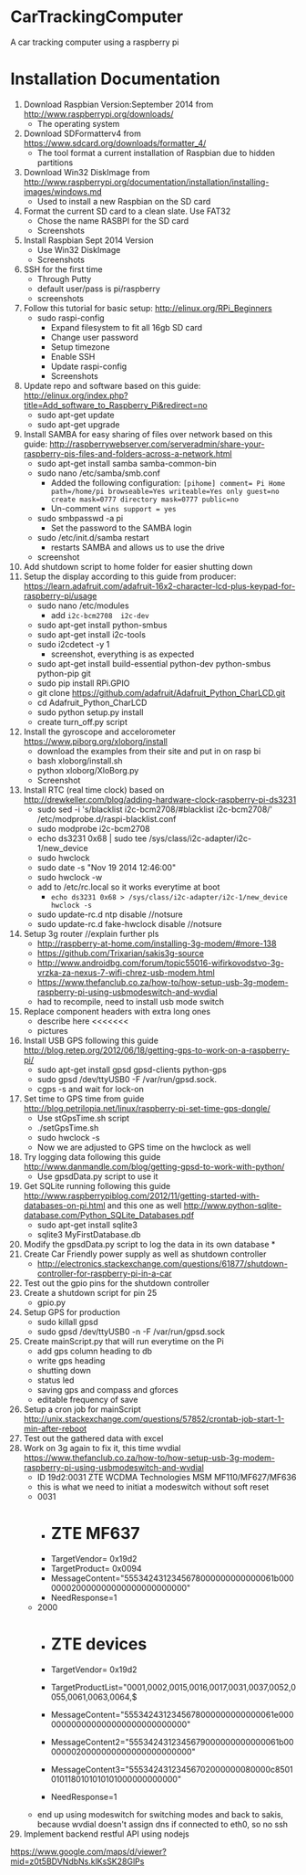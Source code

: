 CarTrackingComputer
===================

A car tracking computer using a raspberry pi

Installation Documentation
==========================

1. Download Raspbian Version:September 2014 from http://www.raspberrypi.org/downloads/
	* The operating system
2. Download SDFormatterv4 from https://www.sdcard.org/downloads/formatter_4/
	* The tool format a current installation of Raspbian due to hidden partitions
3. Download Win32 DiskImage from http://www.raspberrypi.org/documentation/installation/installing-images/windows.md
	* Used to install a new Raspbian on the SD card
4. Format the current SD card to a clean slate. Use FAT32
	* Chose the name RASBPI for the SD card
	* Screenshots
5. Install Raspbian Sept 2014 Version
	* Use Win32 DiskImage
	* Screenshots
6. SSH for the first time
	* Through Putty
	* default user/pass is pi/raspberry
	* screenshots
7. Follow this tutorial for basic setup: http://elinux.org/RPi_Beginners
	* sudo raspi-config
	  * Expand filesystem to fit all 16gb SD card
	  * Change user password
	  * Setup timezone
	  * Enable SSH
	  * Update raspi-config
	  * Screenshots
8. Update repo and software based on this guide: http://elinux.org/index.php?title=Add_software_to_Raspberry_Pi&redirect=no
	* sudo apt-get update
	* sudo apt-get upgrade
9. Install SAMBA for easy sharing of files over network based on this guide: http://raspberrywebserver.com/serveradmin/share-your-raspberry-pis-files-and-folders-across-a-network.html
	* sudo apt-get install samba samba-common-bin
	* sudo nano /etc/samba/smb.conf
	  * Added the following configuration: `[pihome]
   comment= Pi Home
   path=/home/pi
   browseable=Yes
   writeable=Yes
   only guest=no
   create mask=0777
   directory mask=0777
   public=no`
   	  * Un-comment `wins support = yes`
   	* sudo smbpasswd -a pi
   	  * Set the password to the SAMBA login
   	* sudo /etc/init.d/samba restart
   	  * restarts SAMBA and allows us to use the drive
   	* screenshot
10. Add shutdown script to home folder for easier shutting down
11. Setup the display according to this guide from producer: https://learn.adafruit.com/adafruit-16x2-character-lcd-plus-keypad-for-raspberry-pi/usage
	* sudo nano /etc/modules
	  * add `i2c-bcm2708 
i2c-dev`
	* sudo apt-get install python-smbus
	* sudo apt-get install i2c-tools
	* sudo i2cdetect -y 1
	  * screenshot, everything is as expected
	* sudo apt-get install build-essential python-dev python-smbus python-pip git
	* sudo pip install RPi.GPIO
	* git clone https://github.com/adafruit/Adafruit_Python_CharLCD.git
	* cd Adafruit_Python_CharLCD
	* sudo python setup.py install
	* create turn_off.py script
12. Install the gyroscope and accelorometer https://www.piborg.org/xloborg/install
	* download the examples from their site and put in on rasp bi
	* bash xloborg/install.sh
	* python xloborg/XloBorg.py
	* Screenshot
13. Install RTC (real time clock) based on http://drewkeller.com/blog/adding-hardware-clock-raspberry-pi-ds3231
	* sudo sed -i 's/blacklist i2c-bcm2708/#blacklist i2c-bcm2708/' /etc/modprobe.d/raspi-blacklist.conf
	* sudo modprobe i2c-bcm2708
	* echo ds3231 0x68 | sudo tee /sys/class/i2c-adapter/i2c-1/new_device
	* sudo hwclock
	* sudo date -s "Nov 19 2014 12:46:00"
	* sudo hwclock -w
	* add to /etc/rc.local so it works everytime at boot
	  * `echo ds3231 0x68 > /sys/class/i2c-adapter/i2c-1/new_device
hwclock -s`
	* sudo update-rc.d ntp disable //notsure
	* sudo update-rc.d fake-hwclock disable //notsure
14. Setup 3g router //explain further pls
	* http://raspberry-at-home.com/installing-3g-modem/#more-138
	* https://github.com/Trixarian/sakis3g-source
	* http://www.androidbg.com/forum/topic55016-wifirkovodstvo-3g-vrzka-za-nexus-7-wifi-chrez-usb-modem.html
	* https://www.thefanclub.co.za/how-to/how-setup-usb-3g-modem-raspberry-pi-using-usbmodeswitch-and-wvdial
	* had to recompile, need to install usb mode switch
15. Replace component headers with extra long ones
	* describe here <<<<<<<
	* pictures
16. Install USB GPS following this guide http://blog.retep.org/2012/06/18/getting-gps-to-work-on-a-raspberry-pi/
	* sudo apt-get install gpsd gpsd-clients python-gps
	* sudo gpsd /dev/ttyUSB0 -F /var/run/gpsd.sock.
	* cgps -s and wait for lock-on
17. Set time to GPS time from guide http://blog.petrilopia.net/linux/raspberry-pi-set-time-gps-dongle/
	* Use stGpsTime.sh script
	* ./setGpsTime.sh
	* sudo hwclock -s
	* Now we are adjusted to GPS time on the hwclock as well
18. Try logging data following this guide http://www.danmandle.com/blog/getting-gpsd-to-work-with-python/
	* Use gpsdData.py script to use it
19. Get SQLite running following this guide http://www.raspberrypiblog.com/2012/11/getting-started-with-databases-on-pi.html and this one as well http://www.python-sqlite-database.com/Python_SQLite_Databases.pdf
	* sudo apt-get install sqlite3
	* sqlite3 MyFirstDatabase.db
20. Modify the gpsdData.py script to log the data in its own database
	* 
21. Create Car Friendly power supply as well as shutdown controller
	* http://electronics.stackexchange.com/questions/61877/shutdown-controller-for-raspberry-pi-in-a-car
22. Test out the gpio pins for the shutdown controller
23. Create a shutdown script for pin 25
	* gpio.py
24. Setup GPS for production
	* sudo killall gpsd
	* sudo gpsd /dev/ttyUSB0 -n -F /var/run/gpsd.sock
25. Create mainScript.py that will run everytime on the Pi
	* add gps column heading to db
	* write gps heading
	* shutting down
	* status led
	* saving gps and compass and gforces
	* editable frequency of save
26. Setup a cron job for mainScript http://unix.stackexchange.com/questions/57852/crontab-job-start-1-min-after-reboot
27. Test out the gathered data with excel
28. Work on 3g again to fix it, this time wvdial https://www.thefanclub.co.za/how-to/how-setup-usb-3g-modem-raspberry-pi-using-usbmodeswitch-and-wvdial
	* ID 19d2:0031 ZTE WCDMA Technologies MSM MF110/MF627/MF636
	* this is what we need to initiat a modeswitch without soft reset
	* 0031
	  * # ZTE MF637
	  * TargetVendor=  0x19d2
	  * TargetProduct= 0x0094
	  * MessageContent="5553424312345678000000000000061b000000020000000000000000000000"
	  * NeedResponse=1
	* 2000
	  * # ZTE devices

	  * TargetVendor=   0x19d2
	  * TargetProductList="0001,0002,0015,0016,0017,0031,0037,0052,0055,0061,0063,0064,$

	  * MessageContent="5553424312345678000000000000061e000000000000000000000000000000"
	  * MessageContent2="5553424312345679000000000000061b000000020000000000000000000000"
	  * MessageContent3="55534243123456702000000080000c85010101180101010101000000000000"

	  * NeedResponse=1
	* end up using modeswitch for switching modes and back to sakis, because wvdial doesn't assign dns if connected to eth0, so no ssh 
29. Implement backend restful API using nodejs



https://www.google.com/maps/d/viewer?mid=z0t5BDVNdbNs.klKsSK28GlPs